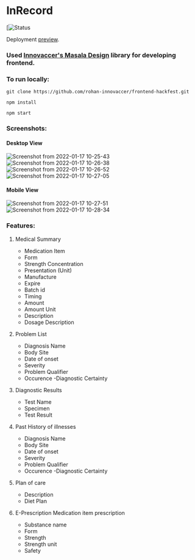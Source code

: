 # InRecord

[![Status](http://18.222.121.121:3000/)

Deployment [preview](http://18.222.121.121:3000/).

### Used [Innovaccer's Masala Design](https://www.npmjs.com/package/@innovaccer/design-system) library for developing frontend.
 
### To run locally:

```
git clone https://github.com/rohan-innovaccer/frontend-hackfest.git

npm install

npm start
```

### Screenshots:
#### Desktop View
![Screenshot from 2022-01-17 10-25-43](https://user-images.githubusercontent.com/92020620/149718345-e8e1dc2f-c4f0-4afc-8441-d8ba18821b78.png)
![Screenshot from 2022-01-17 10-26-38](https://user-images.githubusercontent.com/92020620/149718347-36269643-83e9-4435-bc97-8ec610ca3e4c.png)
![Screenshot from 2022-01-17 10-26-52](https://user-images.githubusercontent.com/92020620/149718351-58917c93-9e0d-4528-bfc1-4c8da0be409b.png)
![Screenshot from 2022-01-17 10-27-05](https://user-images.githubusercontent.com/92020620/149718356-e2b58499-7eaa-4fa0-9964-5521b99d8c72.png)
#### Mobile View
![Screenshot from 2022-01-17 10-27-51](https://user-images.githubusercontent.com/92020620/149718366-8848fbf3-6d2d-4031-b567-f74f52b4e3c8.png)
![Screenshot from 2022-01-17 10-28-34](https://user-images.githubusercontent.com/92020620/149718368-f61d1a37-10cb-4659-bc44-cbef1f07463d.png)


### Features:

1. Medical Summary

   - Medication Item
   - Form
   - Strength Concentration
   - Presentation (Unit)
   - Manufacture
   - Expire
   - Batch id
   - Timing
   - Amount
   - Amount Unit
   - Description
   - Dosage Description

2. Problem List

   - Diagnosis Name
   - Body Site
   - Date of onset
   - Severity
   - Problem Qualifier
   - Occurence -Diagnostic Certainty

3. Diagnostic Results

   - Test Name
   - Specimen
   - Test Result

4. Past History of illnesses

   - Diagnosis Name
   - Body Site
   - Date of onset
   - Severity
   - Problem Qualifier
   - Occurence -Diagnostic Certainty

5. Plan of care

   - Description
   - Diet Plan

6. E-Prescription Medication item prescription
   - Substance name
   - Form
   - Strength
   - Strength unit
   - Safety
